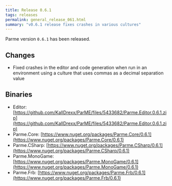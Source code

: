 ```yaml
---
title: Release 0.6.1
tags: releases
permalink: general_release_061.html
summary: "v0.6.1 release fixes crashes in various cultures"
---
```


Parme version `0.6.1` has been released. 

## Changes

* Fixed crashes in the editor and code generation when run in an environment using a culture that uses commas as a decimal separation value

## Binaries

* Editor: [https://github.com/KallDrexx/ParME/files/5433682/Parme.Editor.0.6.1.zip](https://github.com/KallDrexx/ParME/files/5433682/Parme.Editor.0.6.1.zip)
* Parme.Core: [https://www.nuget.org/packages/Parme.Core/0.6.1](https://www.nuget.org/packages/Parme.Core/0.6.1)
* Parme.CSharp: [https://www.nuget.org/packages/Parme.CSharp/0.6.1](https://www.nuget.org/packages/Parme.CSharp/0.6.1)
* Parme.MonoGame: [https://www.nuget.org/packages/Parme.MonoGame/0.6.1](https://www.nuget.org/packages/Parme.MonoGame/0.6.1)
* Parme.Frb: [https://www.nuget.org/packages/Parme.Frb/0.6.1](https://www.nuget.org/packages/Parme.Frb/0.6.1)
